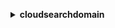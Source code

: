 **<details ><summary style="color:none;">cloudsearchdomain</summary><blockquote>**

- **<details><summary style="color:none;"><b><u>help</b></u></summary><blockquote>**

  * **<p style="color:none;"></p>**

  </br>

  <p style="color:red;">**Description**</p>

  </br>

  ## **Examples**

  ```bash

  ```
  ```json

  ```

  </br>

- **<details><summary style="color:none;"><b><u>search</b></u></summary><blockquote>**

  * **<p style="color:none;">--cursor</p>**
  * **<p style="color:none;">--expr</p>**
  * **<p style="color:none;">--facet</p>**
  * **<p style="color:none;">--filter-query</p>**
  * **<p style="color:none;">--highlight</p>**
  * **<p style="color:none;">--partial</p>**
  * **<p style="color:none;">--no-partial</p>**
  * **<p style="color:none;">--query-options</p>**
  * **<p style="color:none;">--query-parser</p>**
  * **<p style="color:none;">--return</p>**
  * **<p style="color:none;">--size</p>**
  * **<p style="color:none;">--sort</p>**
  * **<p style="color:none;">--start</p>**
  * **<p style="color:none;">--stats</p>**
  * **<p style="color:none;">--search-query</p>**
  * **<p style="color:none;">--cli-input-json</p>**
  * **<p style="color:none;">--cli-input-yaml</p>**
  * **<p style="color:none;">--generate-cli-skeleton</p>**

  </br>

  <p style="color:red;">**Description**</p>

  </br>

  ## **Examples**

  ```bash

  ```
  ```json

  ```

  </br>

- **<details><summary style="color:none;"><b><u>suggest</b></u></summary><blockquote>**

  * **<p style="color:none;">--suggester</p>**
  * **<p style="color:none;">--size</p>**
  * **<p style="color:none;">--suggest-query</p>**
  * **<p style="color:none;">--cli-input-json</p>**
  * **<p style="color:none;">--cli-input-yaml</p>**
  * **<p style="color:none;">--generate-cli-skeleton</p>**

  </br>

  <p style="color:red;">**Description**</p>

  </br>

  ## **Examples**

  ```bash

  ```
  ```json

  ```

  </br>

- **<details><summary style="color:none;"><b><u>upload-documents</b></u></summary><blockquote>**

  * **<p style="color:none;">--documents</p>**
  * **<p style="color:none;">--content-type</p>**
  * **<p style="color:none;">--cli-input-json</p>**
  * **<p style="color:none;">--cli-input-yaml</p>**
  * **<p style="color:none;">--generate-cli-skeleton</p>**

  </br>

  <p style="color:red;">**Description**</p>

  </br>

  ## **Examples**

  ```bash

  ```
  ```json

  ```

  </br>

</blockquote></details>
</blockquote></details>
</blockquote></details>
</blockquote></details>
</blockquote></details>
